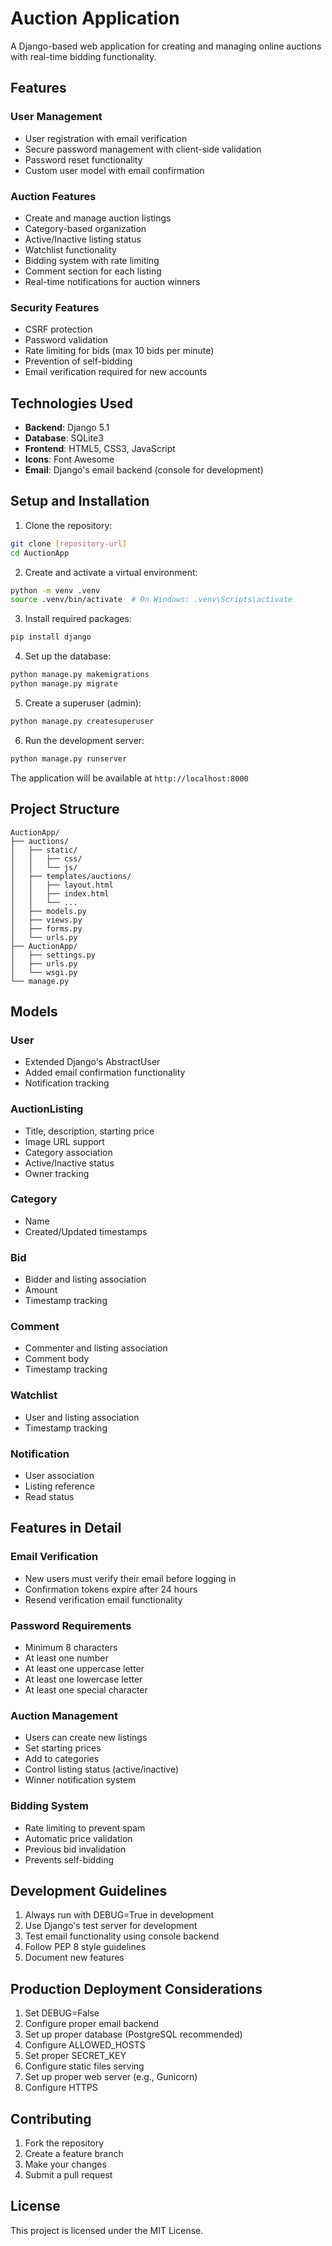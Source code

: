 # Auction Application

A Django-based web application for creating and managing online auctions with real-time bidding functionality.

## Features

### User Management
- User registration with email verification
- Secure password management with client-side validation
- Password reset functionality
- Custom user model with email confirmation

### Auction Features
- Create and manage auction listings
- Category-based organization
- Active/Inactive listing status
- Watchlist functionality
- Bidding system with rate limiting
- Comment section for each listing
- Real-time notifications for auction winners

### Security Features
- CSRF protection
- Password validation
- Rate limiting for bids (max 10 bids per minute)
- Prevention of self-bidding
- Email verification required for new accounts

## Technologies Used

- **Backend**: Django 5.1
- **Database**: SQLite3
- **Frontend**: HTML5, CSS3, JavaScript
- **Icons**: Font Awesome
- **Email**: Django's email backend (console for development)

## Setup and Installation

1. Clone the repository:
```bash
git clone [repository-url]
cd AuctionApp
```

2. Create and activate a virtual environment:
```bash
python -m venv .venv
source .venv/bin/activate  # On Windows: .venv\Scripts\activate
```

3. Install required packages:
```bash
pip install django
```

4. Set up the database:
```bash
python manage.py makemigrations
python manage.py migrate
```

5. Create a superuser (admin):
```bash
python manage.py createsuperuser
```

6. Run the development server:
```bash
python manage.py runserver
```

The application will be available at `http://localhost:8000`

## Project Structure

```
AuctionApp/
├── auctions/
│   ├── static/
│   │   ├── css/
│   │   └── js/
│   ├── templates/auctions/
│   │   ├── layout.html
│   │   ├── index.html
│   │   └── ...
│   ├── models.py
│   ├── views.py
│   ├── forms.py
│   └── urls.py
├── AuctionApp/
│   ├── settings.py
│   ├── urls.py
│   └── wsgi.py
└── manage.py
```

## Models

### User
- Extended Django's AbstractUser
- Added email confirmation functionality
- Notification tracking

### AuctionListing
- Title, description, starting price
- Image URL support
- Category association
- Active/Inactive status
- Owner tracking

### Category
- Name
- Created/Updated timestamps

### Bid
- Bidder and listing association
- Amount
- Timestamp tracking

### Comment
- Commenter and listing association
- Comment body
- Timestamp tracking

### Watchlist
- User and listing association
- Timestamp tracking

### Notification
- User association
- Listing reference
- Read status

## Features in Detail

### Email Verification
- New users must verify their email before logging in
- Confirmation tokens expire after 24 hours
- Resend verification email functionality

### Password Requirements
- Minimum 8 characters
- At least one number
- At least one uppercase letter
- At least one lowercase letter
- At least one special character

### Auction Management
- Users can create new listings
- Set starting prices
- Add to categories
- Control listing status (active/inactive)
- Winner notification system

### Bidding System
- Rate limiting to prevent spam
- Automatic price validation
- Previous bid invalidation
- Prevents self-bidding

## Development Guidelines

1. Always run with DEBUG=True in development
2. Use Django's test server for development
3. Test email functionality using console backend
4. Follow PEP 8 style guidelines
5. Document new features

## Production Deployment Considerations

1. Set DEBUG=False
2. Configure proper email backend
3. Set up proper database (PostgreSQL recommended)
4. Configure ALLOWED_HOSTS
5. Set proper SECRET_KEY
6. Configure static files serving
7. Set up proper web server (e.g., Gunicorn)
8. Configure HTTPS

## Contributing

1. Fork the repository
2. Create a feature branch
3. Make your changes
4. Submit a pull request

## License

This project is licensed under the MIT License.
